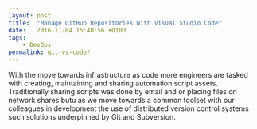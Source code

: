 ```yaml
---
layout: post
title:  "Manage GitHub Repositories With Visual Studio Code"
date:   2016-11-04 15:40:56 +0100
tags:
    - DevOps
permalink: git-vs-code/
---
```

With the move towards infrastructure as code more engineers are tasked with creating, maintaining and sharing automation script assets. Traditionally sharing scripts was done by email and or placing files on network shares butu as we move towards a common toolset with our colleagues in development the use of distributed version control systems such solutions underpinned by Git and Subversion.

